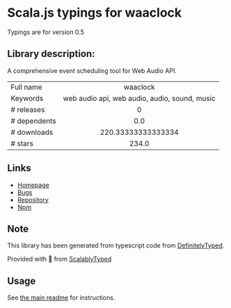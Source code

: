 
# Scala.js typings for waaclock

Typings are for version 0.5

## Library description:
A comprehensive event scheduling tool for Web Audio API.

|                    |                 |
| ------------------ | :-------------: |
| Full name          | waaclock |
| Keywords           | web audio api, web audio, audio, sound, music |
| # releases         | 0 |
| # dependents       | 0.0 |
| # downloads        | 220.33333333333334 |
| # stars            | 234.0 |

## Links
- [Homepage](https://github.com/sebpiq/WAAClock#readme)
- [Bugs](https://github.com/sebpiq/WAAClock/issues)
- [Repository](https://github.com/sebpiq/WAAClock)
- [Npm](https://www.npmjs.com/package/waaclock)
    


## Note
This library has been generated from typescript code from [DefinitelyTyped](https://definitelytyped.org).

Provided with :purple_heart: from [ScalablyTyped](https://github.com/oyvindberg/ScalablyTyped)

## Usage
See [the main readme](../../readme.md) for instructions.



